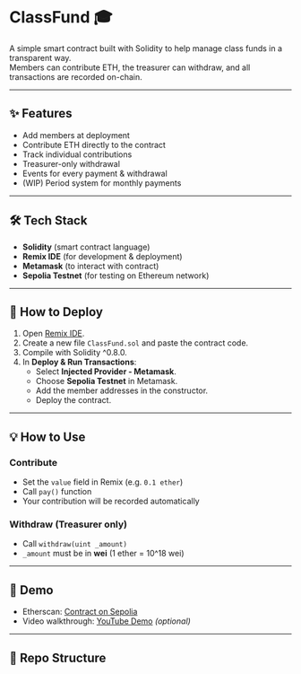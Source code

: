 # ClassFund 🎓

A simple smart contract built with Solidity to help manage class funds in a transparent way.  
Members can contribute ETH, the treasurer can withdraw, and all transactions are recorded on-chain.

---

## ✨ Features
- Add members at deployment
- Contribute ETH directly to the contract
- Track individual contributions
- Treasurer-only withdrawal
- Events for every payment & withdrawal
- (WIP) Period system for monthly payments

---

## 🛠 Tech Stack
- **Solidity** (smart contract language)
- **Remix IDE** (for development & deployment)
- **Metamask** (to interact with contract)
- **Sepolia Testnet** (for testing on Ethereum network)

---

## 🚀 How to Deploy
1. Open [Remix IDE](https://remix.ethereum.org/).
2. Create a new file `ClassFund.sol` and paste the contract code.
3. Compile with Solidity ^0.8.0.
4. In **Deploy & Run Transactions**:
   - Select **Injected Provider - Metamask**.
   - Choose **Sepolia Testnet** in Metamask.
   - Add the member addresses in the constructor.
   - Deploy the contract.

---

## 💡 How to Use
### Contribute
- Set the `value` field in Remix (e.g. `0.1 ether`)  
- Call `pay()` function  
- Your contribution will be recorded automatically  

### Withdraw (Treasurer only)
- Call `withdraw(uint _amount)`  
- `_amount` must be in **wei** (1 ether = 10^18 wei)  

---

## 📸 Demo
- Etherscan: [Contract on Sepolia](<your-etherscan-link>)  
- Video walkthrough: [YouTube Demo](<your-video-link>) *(optional)*  

---

## 📂 Repo Structure